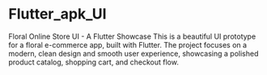 # Flutter_apk_UI
Floral Online Store UI - A Flutter Showcase This is a beautiful UI prototype for a floral e-commerce app, built with Flutter. The project focuses on a modern, clean design and smooth user experience, showcasing a polished product catalog, shopping cart, and checkout flow.
